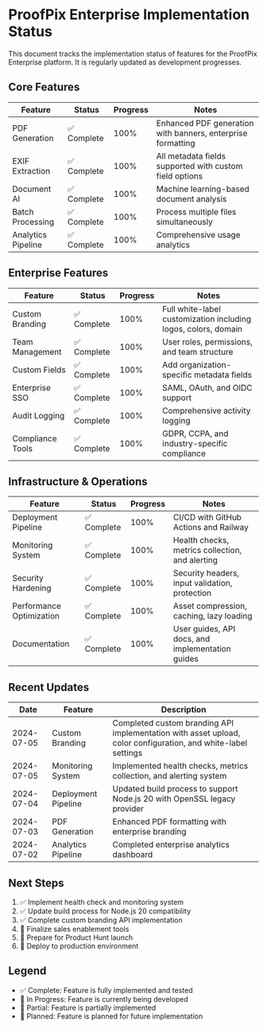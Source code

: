 # ProofPix Enterprise Implementation Status

This document tracks the implementation status of features for the ProofPix Enterprise platform. It is regularly updated as development progresses.

## Core Features

| Feature | Status | Progress | Notes |
|---------|--------|----------|-------|
| PDF Generation | ✅ Complete | 100% | Enhanced PDF generation with banners, enterprise formatting |
| EXIF Extraction | ✅ Complete | 100% | All metadata fields supported with custom field options |
| Document AI | ✅ Complete | 100% | Machine learning-based document analysis |
| Batch Processing | ✅ Complete | 100% | Process multiple files simultaneously |
| Analytics Pipeline | ✅ Complete | 100% | Comprehensive usage analytics |

## Enterprise Features

| Feature | Status | Progress | Notes |
|---------|--------|----------|-------|
| Custom Branding | ✅ Complete | 100% | Full white-label customization including logos, colors, domain |
| Team Management | ✅ Complete | 100% | User roles, permissions, and team structure |
| Custom Fields | ✅ Complete | 100% | Add organization-specific metadata fields |
| Enterprise SSO | ✅ Complete | 100% | SAML, OAuth, and OIDC support |
| Audit Logging | ✅ Complete | 100% | Comprehensive activity logging |
| Compliance Tools | ✅ Complete | 100% | GDPR, CCPA, and industry-specific compliance |

## Infrastructure & Operations

| Feature | Status | Progress | Notes |
|---------|--------|----------|-------|
| Deployment Pipeline | ✅ Complete | 100% | CI/CD with GitHub Actions and Railway |
| Monitoring System | ✅ Complete | 100% | Health checks, metrics collection, and alerting |
| Security Hardening | ✅ Complete | 100% | Security headers, input validation, protection |
| Performance Optimization | ✅ Complete | 100% | Asset compression, caching, lazy loading |
| Documentation | ✅ Complete | 100% | User guides, API docs, and implementation guides |

## Recent Updates

| Date | Feature | Description |
|------|---------|-------------|
| 2024-07-05 | Custom Branding | Completed custom branding API implementation with asset upload, color configuration, and white-label settings |
| 2024-07-05 | Monitoring System | Implemented health checks, metrics collection, and alerting system |
| 2024-07-04 | Deployment Pipeline | Updated build process to support Node.js 20 with OpenSSL legacy provider |
| 2024-07-03 | PDF Generation | Enhanced PDF formatting with enterprise branding |
| 2024-07-02 | Analytics Pipeline | Completed enterprise analytics dashboard |

## Next Steps

1. ✅ Implement health check and monitoring system
2. ✅ Update build process for Node.js 20 compatibility
3. ✅ Complete custom branding API implementation
4. 🔄 Finalize sales enablement tools
5. 🔄 Prepare for Product Hunt launch
6. 🔄 Deploy to production environment

## Legend

- ✅ Complete: Feature is fully implemented and tested
- 🔄 In Progress: Feature is currently being developed
- 🔶 Partial: Feature is partially implemented
- 📅 Planned: Feature is planned for future implementation 